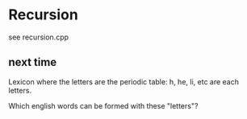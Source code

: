 # Recursion

see recursion.cpp

## next time

Lexicon where the letters are the periodic table: h, he, li, etc are each letters.

Which english words can be formed with these "letters"?
